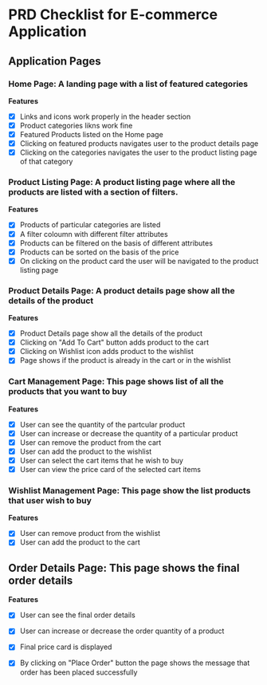 # PRD Checklist for E-commerce Application
## Application Pages  
### Home Page: A landing page with a list of featured categories<br>
 **Features**<br>
 - [x] Links and icons work properly in the header section<br>
 - [x] Product categories likns work fine<br>
 - [x] Featured Products listed on the Home page<br>
 - [x] Clicking on featured products navigates user to the product details page<br>
 - [x] Clicking on the categories navigates the user to the product listing page of that category<br>
 ### Product Listing Page: A product listing page where all the products are listed with a section of filters.<br>
 **Features**<br>
 - [x] Products of particular categories are listed<br>
 - [x] A filter coloumn with different filter attributes<br>
 - [x] Products can be filtered on the basis of different attributes<br>
 - [x] Products can be sorted on the basis of the price<br>
 - [x] On clicking on the product card the user will be navigated to the product listing page<br>
 ### Product Details Page: A product details page show all the details of the product<br>
 **Features**<br>
 - [x] Product Details page show all the details of the product<br>
 - [x] Clicking on "Add To Cart" button adds product to the cart<br>
 - [x] Clicking on Wishlist icon adds product to the wishlist<br>
 - [x] Page shows if the product is already in the cart or in the wishlist<br>
 ### Cart Management Page: This page shows list of all the products that you want to buy<br>
 **Features**<br>
 - [x] User can see the quantity of the partcular product<br>
 - [x] User can increase or decrease the quantity of a particular product<br>
 - [x] User can remove the product from the cart<br>
 - [x] User can add the product to the wishlist<br>
 - [x] User can select the cart items that he wish to buy<br>
 - [x] User can view the price card of the selected cart items<br>
 ### Wishlist Management Page: This page show the list products that user wish to buy<br>
 **Features**<br>
 - [x] User can remove product from the wishlist<br>
 - [x] User can add the product to the cart<br>
 ## Order Details Page: This page shows the final order details<br>
 **Features**
 - [x] User can see the final order details<br>
 - [x] User can increase or decrease the order quantity of a product<br>
 - [x] Final price card is displayed<br>
 - [x] By clicking on "Place Order" button the page shows the message that order has been placed successfully<br>

